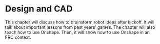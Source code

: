 # Design and CAD

This chapter will discuss how to brainstorm robot ideas after kickoff. It will talk about important lessons from past years' games. The chapter will also teach how to use Onshape. Then, it will show how to use Onshape in an FRC context.
